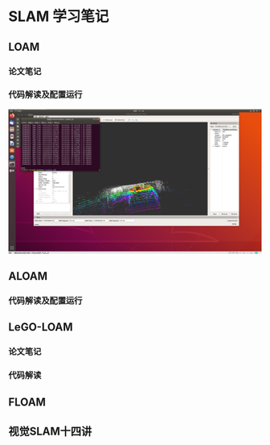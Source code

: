 # SLAM 学习笔记
## LOAM
### 论文笔记
### 代码解读及配置运行

![](LOAM/result.png)

## ALOAM
### 代码解读及配置运行
## LeGO-LOAM
### 论文笔记 
### 代码解读
## FLOAM
## 视觉SLAM十四讲
